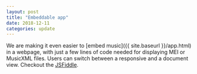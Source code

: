 ```yaml
---
layout: post
title: "Embeddable app"
date: 2018-12-11
categories: update
---
```


We are making it even easier to [embed music]({{ site.baseurl }}/app.html) in a webpage, with just a few lines of code needed for displaying MEI or MusicXML files. Users can switch between a responsive and a document view. Checkout the [JSFiddle](https://jsfiddle.net/lpugin/rmc18zkw/).